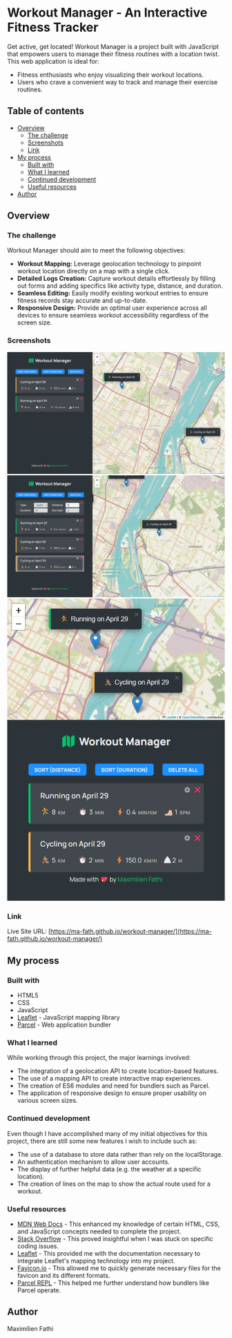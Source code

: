 # Workout Manager - An Interactive Fitness Tracker

Get active, get located! Workout Manager is a project built with JavaScript that empowers users to
manage their fitness routines with a location twist. This web application is ideal for:

- Fitness enthusiasts who enjoy visualizing their workout locations.
- Users who crave a convenient way to track and manage their exercise routines.

## Table of contents

- [Overview](#overview)
  - [The challenge](#the-challenge)
  - [Screenshots](#screenshots)
  - [Link](#link)
- [My process](#my-process)
  - [Built with](#built-with)
  - [What I learned](#what-i-learned)
  - [Continued development](#continued-development)
  - [Useful resources](#useful-resources)
- [Author](#author)

## Overview

### The challenge

Workout Manager should aim to meet the following objectives:

- **Workout Mapping:** Leverage geolocation technology to pinpoint workout location directly on a map with a
  single click.
- **Detailed Logs Creation:** Capture workout details effortlessly by filling out forms and adding specifics like
  activity type, distance, and duration.
- **Seamless Editing:** Easily modify existing workout entries to ensure fitness records stay accurate and
  up-to-date.
- **Responsive Design:** Provide an optimal user experience across all devices to ensure seamless workout accessibility regardless of the screen size.

### Screenshots

![Image of the main window](/public/images/README_main_window.png)
![Image of the workout edit mode](/public/images/README_workout_edit.png)
![Image of the app in mobile form](/public/images/README_responsive_design.png)

### Link

Live Site URL: [https://ma-fath.github.io/workout-manager/](https://ma-fath.github.io/workout-manager/)

## My process

### Built with

- HTML5
- CSS
- JavaScript
- [Leaflet](https://leafletjs.com/) - JavaScript mapping library
- [Parcel](https://parceljs.org/) - Web application bundler

### What I learned

While working through this project, the major learnings involved:

- The integration of a geolocation API to create location-based features.
- The use of a mapping API to create interactive map experiences.
- The creation of ES6 modules and need for bundlers such as Parcel.
- The application of responsive design to ensure proper usability on various screen sizes.

### Continued development

Even though I have accomplished many of my initial objectives for this
project, there are still some new features I wish to include such as:

- The use of a database to store data rather than rely on the localStorage.
- An authentication mechanism to allow user accounts.
- The display of further helpful data (e.g. the weather at a specific location).
- The creation of lines on the map to show the actual route used for a workout.

### Useful resources

- [MDN Web Docs](https://developer.mozilla.org/) - This enhanced my knowledge of certain HTML, CSS, and JavaScript concepts needed to complete the project.
- [Stack Overflow](http://stackoverflow.com/) - This proved insightful
  when I was stuck on specific coding issues.
- [Leaflet](https://leafletjs.com/reference.html) - This provided me with the documentation necessary to integrate Leaflet's mapping technology into my project.
- [Favicon.io](https://favicon.io/) - This allowed me to quickly generate
  necessary files for the favicon and its different formats.
- [Parcel REPL](https://repl.parceljs.org/) - This helped me further understand how bundlers like Parcel operate.

## Author

Maximilien Fathi
